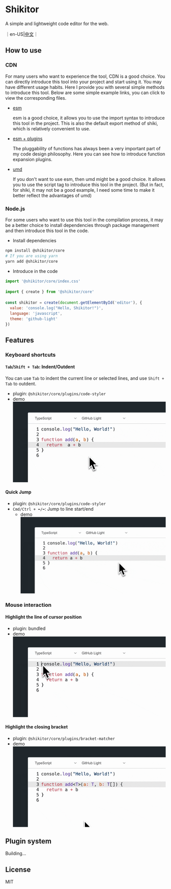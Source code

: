 # Shikitor

A simple and lightweight code editor for the web.

｜en-US|[中文](./README.zh-CN.md)｜

## How to use

### CDN

For many users who want to experience the tool, CDN is a good choice. You can directly introduce this tool into your project and start using it.
You may have different usage habits. Here I provide you with several simple methods to introduce this tool. Below are some simple example links, you can click to view the corresponding files.

* [esm](./examples/static/esm.html)

  esm is a good choice, it allows you to use the import syntax to introduce this tool in the project. This is also the default export method of shiki, which is relatively convenient to use.
* [esm + plugins](./examples/static/esm+plugins.html)

  The pluggability of functions has always been a very important part of my code design philosophy. Here you can see how to introduce function expansion plugins.
* [umd](./examples/static/umd.html)

  If you don't want to use esm, then umd might be a good choice. It allows you to use the script tag to introduce this tool in the project.
  (But in fact, for shiki, it may not be a good example, I need some time to make it better reflect the advantages of umd)

### Node.js

For some users who want to use this tool in the compilation process, it may be a better choice to install dependencies through package management and then introduce this tool in the code.

* Install dependencies
```bash
npm install @shikitor/core
# If you are using yarn
yarn add @shikitor/core
```

* Introduce in the code
```javascript
import '@shikitor/core/index.css'

import { create } from '@shikitor/core'

const shikitor = create(document.getElementById('editor'), {
  value: 'console.log("Hello, Shikitor!")',
  language: 'javascript',
  theme: 'github-light'
})
```

## Features

### Keyboard shortcuts

#### `Tab`/`Shift + Tab`: Indent/Outdent

You can use `Tab` to indent the current line or selected lines, and use `Shift + Tab` to outdent.

* plugin: `@shikitor/core/plugins/code-styler`
* demo
  ![tab](./.readme-res/Export-1711914834555.gif)

#### Quick Jump

* plugin: `@shikitor/core/plugins/code-styler`
* `Cmd/Ctrl + ⬅️/➡️`: Jump to line start/end
  * demo
    ![jump](./.readme-res/Export-1711915118741.gif)

### Mouse interaction

#### Highlight the line of cursor position

* plugin: bundled
* demo
  ![highlight](./.readme-res/Export-1711915476496.gif)

#### Highlight the closing bracket

* plugin: `@shikitor/core/plugins/bracket-matcher`
* demo
  ![bracket](./.readme-res/Export-1711915650863.gif)

## Plugin system

Building...

## License

MIT

